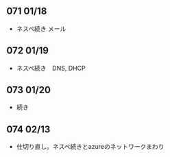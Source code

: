 ## 071 01/18
* ネスペ続き メール

## 072 01/19
* ネスペ続き　DNS, DHCP

## 073 01/20
* 続き

## 074 02/13
* 仕切り直し。ネスペ続きとazureのネットワークまわり
